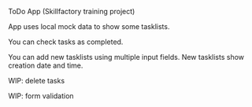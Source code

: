 ToDo App (Skillfactory training project)


App uses local mock data to show some tasklists.

You can check tasks as completed.

You can add new tasklists using multiple input fields. New tasklists show creation date and time.



WIP: delete tasks

WIP: form validation